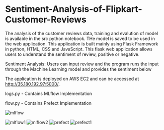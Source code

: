 # Sentiment-Analysis-of-Flipkart-Customer-Reviews

The analysis of the customer reviews data, training and evalution of model is available in the src python notebook. THe model is saved to be used in the web application.
This application is built mainly using Flask Framework in python, HTML, CSS and JavaScript. This flask web application allows users to understand the sentiment of review, positive or negative.

Sentiment Analysis: Users can input review and the program runs the input through the Machine Learning model and provides the sentiment below

The application is deployed on AWS EC2 and can be accessed at http://35.180.192.97:5000/.


logs.py - Contains MLflow Implementation

flow.py - Contains Prefect Implementation

![mlflow](https://github.com/tsrkarri/Sentiment-Analysis-of-Flipkart-Customer-Reviews/assets/111137356/a9118d33-d898-4ed7-9192-ee63f7fc6256)

![mlflow1](https://github.com/tsrkarri/Sentiment-Analysis-of-Flipkart-Customer-Reviews/assets/111137356/5f60400a-6ab6-4bb3-b890-0a230c3d07b1)
![mlflow2](https://github.com/tsrkarri/Sentiment-Analysis-of-Flipkart-Customer-Reviews/assets/111137356/4c896f60-2cdb-4947-98cd-8aa65942acc9)
![prefect](https://github.com/tsrkarri/Sentiment-Analysis-of-Flipkart-Customer-Reviews/assets/111137356/bae16b3d-110f-48b9-9f78-e3412942f38b)
![prefect1](https://github.com/tsrkarri/Sentiment-Analysis-of-Flipkart-Customer-Reviews/assets/111137356/36257801-91b9-466d-9b7d-bf55b3f62cd2)
